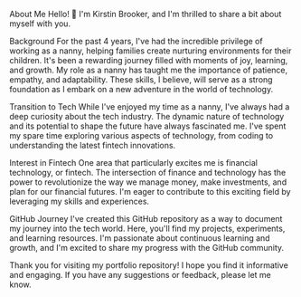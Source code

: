About Me
Hello! 👋 I'm Kirstin Brooker, and I'm thrilled to share a bit about myself with you.

Background
For the past 4 years, I've had the incredible privilege of working as a nanny, helping families create nurturing environments for their children. It's been a rewarding journey filled with moments of joy, learning, and growth. My role as a nanny has taught me the importance of patience, empathy, and adaptability. These skills, I believe, will serve as a strong foundation as I embark on a new adventure in the world of technology.

Transition to Tech
While I've enjoyed my time as a nanny, I've always had a deep curiosity about the tech industry. The dynamic nature of technology and its potential to shape the future have always fascinated me. I've spent my spare time exploring various aspects of technology, from coding to understanding the latest fintech innovations.

Interest in Fintech
One area that particularly excites me is financial technology, or fintech. The intersection of finance and technology has the power to revolutionize the way we manage money, make investments, and plan for our financial futures. I'm eager to contribute to this exciting field by leveraging my skills and experiences.

GitHub Journey
I've created this GitHub repository as a way to document my journey into the tech world. Here, you'll find my projects, experiments, and learning resources. I'm passionate about continuous learning and growth, and I'm excited to share my progress with the GitHub community.

Thank you for visiting my portfolio repository! I hope you find it informative and engaging. If you have any suggestions or feedback, please let me know.
                   



